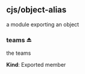 <a name="module_cjs/object-alias"></a>

## cjs/object-alias
a module exporting an object

<a name="exp_module_cjs/object-alias--teams"></a>

### teams ⏏
the teams

**Kind**: Exported member  
